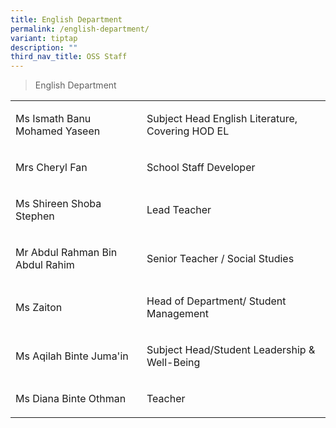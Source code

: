 ```yaml
---
title: English Department
permalink: /english-department/
variant: tiptap
description: ""
third_nav_title: OSS Staff
---
```

<blockquote>
<p>English Department</p>
</blockquote>
<p></p>
<table style="minWidth: 50px">
<colgroup>
<col>
<col>
</colgroup>
<tbody>
<tr>
<td rowspan="1" colspan="1">
<p>Ms Ismath Banu Mohamed Yaseen</p>
</td>
<td rowspan="1" colspan="1">
<p>Subject Head English Literature, Covering HOD EL</p>
</td>
</tr>
<tr>
<td rowspan="1" colspan="1">
<p>Mrs Cheryl Fan</p>
</td>
<td rowspan="1" colspan="1">
<p>School Staff Developer&nbsp;</p>
</td>
</tr>
<tr>
<td rowspan="1" colspan="1">
<p>Ms Shireen Shoba Stephen</p>
</td>
<td rowspan="1" colspan="1">
<p>Lead Teacher</p>
</td>
</tr>
<tr>
<td rowspan="1" colspan="1">
<p>Mr Abdul Rahman Bin Abdul Rahim</p>
</td>
<td rowspan="1" colspan="1">
<p>Senior Teacher / Social Studies</p>
</td>
</tr>
<tr>
<td rowspan="1" colspan="1">
<p>Ms Zaiton</p>
</td>
<td rowspan="1" colspan="1">
<p>Head of Department/ Student Management</p>
</td>
</tr>
<tr>
<td rowspan="1" colspan="1">
<p>Ms Aqilah Binte Juma'in</p>
</td>
<td rowspan="1" colspan="1">
<p>Subject Head/Student Leadership &amp; Well-Being</p>
</td>
</tr>
<tr>
<td rowspan="1" colspan="1">
<p>Ms Diana Binte Othman</p>
</td>
<td rowspan="1" colspan="1">
<p>Teacher</p>
</td>
</tr>
</tbody>
</table>
<p></p>
